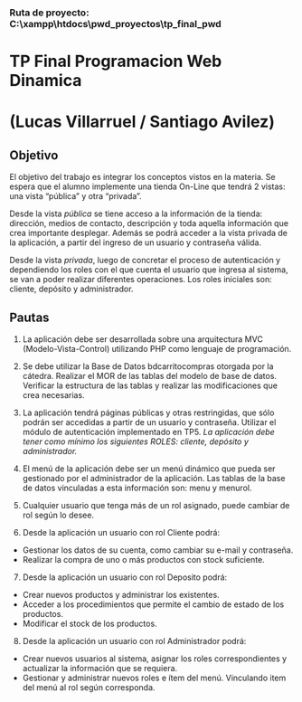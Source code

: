 ### Ruta de proyecto: C:\xampp\htdocs\pwd_proyectos\tp_final_pwd

# TP Final Programacion Web Dinamica
# (Lucas Villarruel / Santiago Avilez)

## Objetivo
El objetivo del trabajo es integrar
los conceptos vistos en la materia. Se espera que el alumno implemente una tienda On-Line que tendrá 2 vistas:
una vista “pública” y otra “privada”.

Desde la vista *pública* se tiene acceso a la información de la tienda: dirección, medios
de contacto, descripción y toda aquella información que crea importante desplegar.
Además se podrá acceder a la vista privada de la aplicación, a partir del ingreso de un
usuario y contraseña válida.

Desde la vista *privada*, luego de concretar el proceso de autenticación y dependiendo los
roles con el que cuenta el usuario que ingresa al sistema, se van a poder realizar
diferentes operaciones. Los roles iniciales son: cliente, depósito y administrador.

## Pautas

1. La aplicación debe ser desarrollada sobre una arquitectura MVC (Modelo-Vista-Control) utilizando PHP como lenguaje de programación. 

2. Se debe utilizar la Base de Datos bdcarritocompras otorgada por la cátedra.
Realizar el MOR de las tablas del modelo de base de datos.
Verificar la estructura de las tablas y realizar las modificaciones que crea necesarias.

3. La aplicación tendrá páginas públicas y otras restringidas, que sólo podrán ser accedidas a partir de un usuario y contraseña. Utilizar el módulo de autenticación implementado en TP5.
*La aplicación debe tener como mínimo los siguientes*
*ROLES: cliente, depósito y administrador.*

4. El menú de la aplicación debe ser un menú dinámico que pueda ser gestionado por el administrador de la aplicación. Las tablas de la base de datos vinculadas a esta información son: menu y menurol.

5. Cualquier usuario que tenga más de un rol asignado, puede cambiar de rol según lo desee.

6. Desde la aplicación un usuario con rol Cliente podrá:
 - Gestionar los datos de su cuenta, como cambiar su e-mail y contraseña.
 - Realizar la compra de uno o más productos con stock suficiente.

7. Desde la aplicación un usuario con rol Deposito podrá:
 - Crear nuevos productos y administrar los existentes.
 - Acceder a los procedimientos que permite el cambio de estado de los productos.
 - Modificar el stock de los productos.

8. Desde la aplicación un usuario con rol Administrador podrá:
 - Crear nuevos usuarios al sistema, asignar los roles correspondientes y actualizar la información que se requiera.
 - Gestionar y administrar nuevos roles e ítem del menú. Vinculando item del menú al rol según corresponda.
